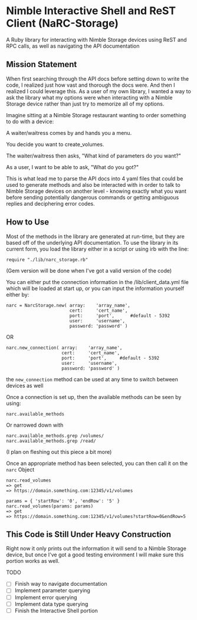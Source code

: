 Nimble Interactive Shell and ReST Client (NaRC-Storage)
===================

A Ruby library for interacting with Nimble Storage devices using ReST and RPC calls, as well as navigating the API documentation

Mission Statement
------------------

When first searching through the API docs before setting down to write the code, I realized just how vast and thorough the docs were. And then I realized I could leverage this. As a user of my own library, I wanted a way to ask the library what my options were when interacting with a Nimble Storage device rather than just try to memorize all of my options.

Imagine sitting at a Nimble Storage restaurant wanting to order something to do with a device:

A waiter/waitress comes by and hands you a menu.

You decide you want to create_volumes.

The waiter/waitress then asks, "What kind of parameters do you want?"

As a user, I want to be able to ask, "What do you got?"

This is what lead me to parse the API docs into 4 yaml files that could be used to generate methods and also be interacted with in order to talk to Nimble Storage devices on another level - knowing exactly what you want before sending potentially dangerous commands or getting ambiguous replies and deciphering error codes.

How to Use
-------------

Most of the methods in the library are generated at run-time, but they are based off of the underlying API documentation. To use the library in its current form, you load the library either in a script or using irb with the line:

```
require "./lib/narc_storage.rb"
```

(Gem version will be done when I've got a valid version of the code)

You can either put the connection information in the /lib/client_data.yml file which will be loaded at start up, or you can input the information yourself either by:

```
narc = NarcStorage.new( array:    'array_name',
                        cert:     'cert_name',
                        port:     'port',	   #default - 5392
                        user:     'username',
                        password: 'password' )
```

OR

```
narc.new_connection( array:    'array_name',
     	             cert:     'cert_name',
                     port:     'port',	   #default - 5392
                     user:     'username',
                     password: 'password' )
```

the `new_connection` method can be used at any time to switch between devices as well

Once a connection is set up, then the available methods can be seen by using:

```
narc.available_methods
```

Or narrowed down with

```
narc.available_methods.grep /volumes/
narc.available_methods.grep /read/
```

(I plan on fleshing out this piece a bit more)

Once an appropriate method has been selected, you can then call it on the `narc` Object

```
narc.read_volumes
=> get
=> https://domain.something.com:12345/v1/volumes

params = { 'startRow': '0', 'endRow': '5' }
narc.read_volumes(params: params)
=> get
=> https://domain.something.com:12345/v1/volumes?startRow=0&endRow=5

```

This Code is Still Under Heavy Construction
--------------------------------

Right now it only prints out the information it will send to a Nimble Storage device, but once I've got a good testing environment I will make sure this portion works as well. 

TODO
- [ ] Finish way to navigate documentation
- [ ] Implement parameter querying
- [ ] Implement error querying
- [ ] Implement data type querying
- [ ] Finish the Interactive Shell portion